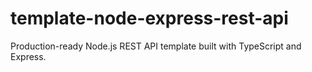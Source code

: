 # template-node-express-rest-api

Production-ready Node.js REST API template built with TypeScript and Express.
